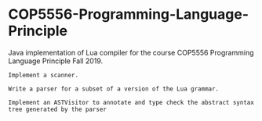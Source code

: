 # COP5556-Programming-Language-Principle

Java implementation of Lua compiler for the course COP5556 Programming Language Principle Fall 2019.
```
Implement a scanner.

Write a parser for a subset of a version of the Lua grammar.

Implement an ASTVisitor to annotate and type check the abstract syntax tree generated by the parser
```
